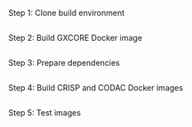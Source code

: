
Step 1: Clone build environment
```
```

Step 2: Build GXCORE Docker image
```
```

Step 3: Prepare dependencies
```
```

Step 4: Build CRISP and CODAC Docker images
```
```

Step 5: Test images
```
```
